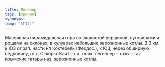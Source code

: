 ```yaml
---
title: Легенер
tags: [ороним]
synonyms:
temp: "[Г14]"
---
```


Массивная пирамидальная гора со скалистой вершиной, луговинами и рощами на
склонах; в кулуарах небольшие эврозионные котлы. В 3 км. к ЮЗ от зап. части нп
Коктебель (Феодос.), к ЮЗ, через обширную седловину, от г. Сююрю-Кая I – ср.
тюрк. легенлер – тазы – так крымские татары наз. эврозионные котлы.
